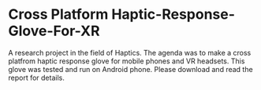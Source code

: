 # Cross Platform Haptic-Response-Glove-For-XR
A research project in the field of Haptics. The agenda was to make a cross platfrom haptic response glove for mobile phones and VR headsets. This glove was tested and run on Android phone. Please download and read the report for details.
